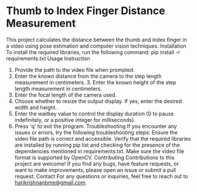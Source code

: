 # Thumb to Index Finger Distance Measurement
This project calculates the distance between the thumb and index finger in a video using pose estimation and computer vision techniques. 
Installation
To install the required libraries, run the following command: 
pip install -r requirements.txt
Usage Instruction
1. Provide the path to the video file when prompted. 
2. Enter the known distance from the camera to the step length measurement in centimeters. 3. Enter the known height of the step length measurement in centimeters. 
4. Enter the focal length of the camera used. 
5. Choose whether to resize the output display. If yes, enter the desired width and height. 
6. Enter the waitkey value to control the display duration (0 to pause indefinitely, or a positive integer for milliseconds). 
7. Press 'q' to exit the program.
Troubleshooting
If you encounter any issues or errors, try the following troubleshooting steps:
Ensure the video file path is correct and accessible.
Verify that the required libraries are installed by running pip list and checking for the presence of the dependencies mentioned in requirements.txt.
Make sure the video file format is supported by OpenCV.
Contributing
Contributions to this project are welcome! If you find any bugs, have feature requests, or want to make improvements, please open an issue or submit a pull request.
Contact
For any questions or inquiries, feel free to reach out to harikrishnanbme@gmail.com.

